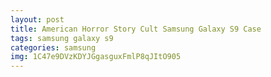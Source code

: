 ```yaml
---
layout: post
title: American Horror Story Cult Samsung Galaxy S9 Case
tags: samsung galaxy s9
categories: samsung
img: 1C47e9DVzKDYJGgasguxFmlP8qJItO905
---
```

